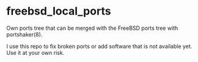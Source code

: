 # freebsd_local_ports
Own ports tree that can be merged  with the FreeBSD ports tree with portshaker(8).

I use this repo to fix broken ports or add software that is not available yet. Use it at your own risk.
